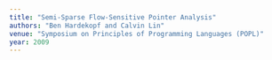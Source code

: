 ```yaml
---
title: "Semi-Sparse Flow-Sensitive Pointer Analysis"
authors: "Ben Hardekopf and Calvin Lin"
venue: "Symposium on Principles of Programming Languages (POPL)"
year: 2009
---
```

